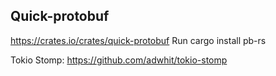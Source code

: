 
## Quick-protobuf
https://crates.io/crates/quick-protobuf
Run cargo install pb-rs

Tokio Stomp:
https://github.com/adwhit/tokio-stomp